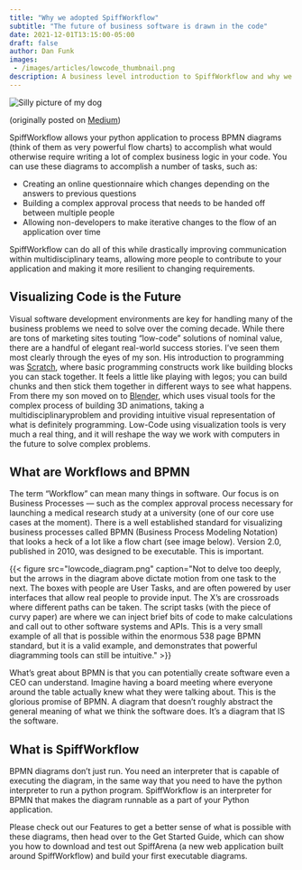 ```yaml
---
title: "Why we adopted SpiffWorkflow"
subtitle: "The future of business software is drawn in the code"
date: 2021-12-01T13:15:00-05:00
draft: false
author: Dan Funk
images:
 - /images/articles/lowcode_thumbnail.png
description: A business level introduction to SpiffWorkflow and why we adopted this open source platform and are building a suite of tools around it.
---
```


![Silly picture of my dog](lowcode.png)

(originally posted on [Medium](https://medium.com/@danfunk/a-visual-workflow-library-for-python-d19e1387653))

SpiffWorkflow allows your python application to process BPMN diagrams (think of them as very powerful flow charts) to accomplish what would otherwise require writing a lot of complex business logic in your code. You can use these diagrams to accomplish a number of tasks, such as:

* Creating an online questionnaire which changes depending on the answers to previous questions
* Building a complex approval process that needs to be handed off between multiple people
* Allowing non-developers to make iterative changes to the flow of an application over time

SpiffWorkflow can do all of this while drastically improving communication within multidisciplinary teams, allowing more people to contribute to your application and making it more resilient to changing requirements.

## Visualizing Code is the Future

Visual software development environments are key for handling many of the business problems we need to solve over the coming decade. While there are tons of marketing sites touting “low-code” solutions of nominal value, there are a handful of elegant real-world success stories. I’ve seen them most clearly through the eyes of my son. His introduction to programming was [Scratch](https://scratch.mit.edu/), where basic programming constructs work like building blocks you can stack together. It feels a little like playing with legos; you can build chunks and then stick them together in different ways to see what happens. From there my son moved on to [Blender](https://www.blender.org/), which uses visual tools for the complex process of building 3D animations, taking a multidisciplinaryproblem and providing intuitive visual representation of what is definitely programming. Low-Code using visualization tools is very much a real thing, and it will reshape the way we work with computers in the future to solve complex problems.

## What are Workflows and BPMN

The term “Workflow” can mean many things in software. Our focus is on Business Processes — such as the complex approval process necessary for launching a medical research study at a university (one of our core use cases at the moment). There is a well established standard for visualizing business processes called BPMN (Business Process Modeling Notation) that looks a heck of a lot like a flow chart (see image below). Version 2.0, published in 2010, was designed to be executable. This is important.

{{< figure src="lowcode_diagram.png" caption="Not to delve too deeply, but the arrows in the diagram above dictate motion from one task to the next. The boxes with people are User Tasks, and are often powered by user interfaces that allow real people to provide input. The X’s are crossroads where different paths can be taken. The script tasks (with the piece of curvy paper) are where we can inject brief bits of code to make calculations and call out to other software systems and APIs. This is a very small example of all that is possible within the enormous 538 page BPMN standard, but it is a valid example, and demonstrates that powerful diagramming tools can still be intuitive." >}}

What’s great about BPMN is that you can potentially create software even a CEO can understand. Imagine having a board meeting where everyone around the table actually knew what they were talking about. This is the glorious promise of BPMN. A diagram that doesn’t roughly abstract the general meaning of what we think the software does. It’s a diagram that IS the software.

## What is SpiffWorkflow

BPMN diagrams don’t just run. You need an interpreter that is capable of executing the diagram, in the same way that you need to have the python interpreter to run a python program. SpiffWorkflow is an interpreter for BPMN that makes the diagram runnable as a part of your Python application.

Please check out our Features to get a better sense of what is possible with these diagrams, then head over to the Get Started Guide, which can show you how to download and test out SpiffArena (a new web application built around SpiffWorkflow) and build your first executable diagrams.
